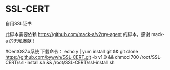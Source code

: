 # SSL-CERT
自用SSL证书

此脚本需要依赖 https://github.com/mack-a/v2ray-agent 的脚本，感谢 mack-a 的无私奉献！

#CentOS7.x系统
下载命令： echo y | yum install git && git clone https://github.com/bywwh/SSL-CERT.git -b v1.0 && chmod 700 /root/SSL-CERT/ssl-install.sh && /root/SSL-CERT/ssl-install.sh
